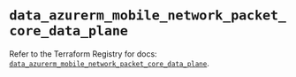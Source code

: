# `data_azurerm_mobile_network_packet_core_data_plane`

Refer to the Terraform Registry for docs: [`data_azurerm_mobile_network_packet_core_data_plane`](https://registry.terraform.io/providers/hashicorp/azurerm/4.0.1/docs/data-sources/mobile_network_packet_core_data_plane).
